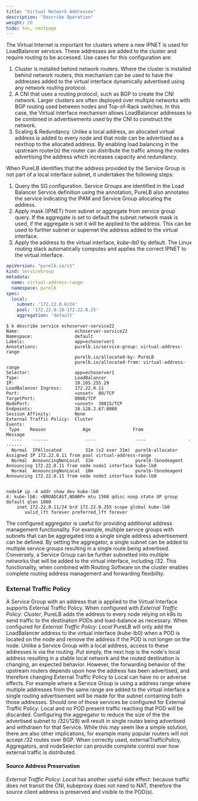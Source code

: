 ```yaml
---
title: "Virtual Network Addresses"
description: "Describe Operation"
weight: 20
hide: toc, nextpage
---
```


The Virtual Internet is important for clusters where a new IPNET is used for LoadBalancer services.  These addresses are added to the cluster and require routing to be accessed.  Use cases for this configuration are:

1. Cluster is installed behind network routers.  Where the cluster is installed behind network routers, this mechanism can be used to have the addresses added to the virtual interface dynamically advertised using any network routing protocol.
2. A CNI that uses a routing protocol, such as BGP to create the CNI network.  Larger clusters are often deployed over multiple networks with BGP routing used between nodes and Top-of-Rack switches.  In this case, the Virtual interface mechanism allows LoadBalancer addresses to be combined in advertisements used by the CNI to construct the network.
3.  Scaling & Redundancy.  Unlike a local address, an allocated virtual address is added to every node and that node can be advertised as a nexthop to the allocated address.  By enabling load balancing in the upstream router(s) the router can distribute the traffic among the nodes advertising the address which increases capacity and redundancy.

When PureLB identifies that the address provided by the Service Group is not part of a local interface subnet, it undertakes the following steps:

1. Query the SG configuration.  Service Groups are identified in the Load Balancer Service definition using the annotation, PureLB also annotates the service indicating the IPAM and Service Group allocating the address.
2. Apply mask (IPNET) from subnet or aggregate from service group query.  If the aggregate is set to default the subnet network mask is used, if the aggregate is set it will be applied to the address.  This can be used to further subnet or supernet the address added to the virtual interface.
3.  Apply the address to the virtual interface, _kube-lb0_ by default.  The Linux routing stack automatically computes and applies the correct IPNET to the virtual interface.


```yaml
apiVersion: "purelb.io/v1"
kind: ServiceGroup
metadata:
  name: virtual-address-range
  namespace: purelb 
spec:
  local:
    subnet: '172.22.0.0/24'
    pool: '172.22.0.10-172.22.0.25'
    aggregation: 'default'
```
```plaintext
$ k describe service echoserver-service22
Name:                     echoserver-service22
Namespace:                default
Labels:                   app=echoserver1
Annotations:              purelb.io/service-group: virtual-address-range
                          purelb.io/allocated-by: PureLB
                          purelb.io/allocated-from: virtual-address-range
Selector:                 app=echoserver1
Type:                     LoadBalancer
IP:                       10.105.255.29
LoadBalancer Ingress:     172.22.0.11
Port:                     <unset>  80/TCP
TargetPort:               8080/TCP
NodePort:                 <unset>  30815/TCP
Endpoints:                10.128.2.67:8080
Session Affinity:         None
External Traffic Policy:  Cluster
Events:
 Type    Reason              Age                From                Message
  ----    ------              ----               ----                -------
  Normal  IPAllocated         31m (x2 over 31m)  purelb-allocator    Assigned IP 172.22.0.11 from pool virtual-address-range
  Normal  AnnouncingNonLocal  31m                purelb-lbnodeagent  Announcing 172.22.0.11 from node node1 interface kube-lb0
  Normal  AnnouncingNonLocal  10m                purelb-lbnodeagent  Announcing 172.22.0.11 from node node3 interface kube-lb0


node1# ip -4 addr show dev kube-lb0 
4: kube-lb0: <BROADCAST,NOARP> mtu 1500 qdisc noop state UP group default qlen 1000
    inet 172.22.0.11/24 brd 172.22.0.255 scope global kube-lb0
       valid_lft forever preferred_lft forever
```

The configured aggregator is useful for providing additional address management functionality.  For example, multiple service groups with subnets that can be aggregated into a single single address advertisement can be defined.  By setting the aggregator, a single subnet can be added to multiple service groups resulting in a single route being advertised.  Conversely, a Service Group can be further subnetted into multiple networks that will be added to the virtual interface, including /32.   This functionality, when combined with Routing Software on the cluster enables complete routing address management and forwarding flexibility.


### External Traffic Policy
A Service Group with an address that is applied to the Virtual Interface supports External Traffic Policy.  When configured with _External Traffic Policy: Cluster_, PureLB adds the address to every node relying on k8s to send traffic to the destination PODs and load-balance as necessary. When configured for _External Traffic Policy: Local_  PureLB will only add the LoadBalancer address to the virtual interface (kube-lb0) when a POD is located on the node and remove the address if the POD is not longer on the node.  Unlike a Service Group with a local address, access to these addresses is via the routing.  Put simply, the next hop is the node's local address resulting in a stable local network and the routed destination is changing, an expected behavior.  However, the forwarding behavior of the upstream routers depends upon how the address has been advertised, and therefore changing External Traffic Policy to Local can have no or adverse effects.  For example where a Service Group is using a address range where multiple addresses from the same range are added to the virtual interface a single routing advertisement will be made for the subnet containing both those addresses.  Should one of those services be configured for External Traffic Policy: Local and no POD present traffic reaching that POD will be discarded.  Configuring the aggregator to reduce the size of the the advertised subnet to /32(/128) will result in single routes being advertised and withdrawn for that Service.  While this may seem like a simple solution, there are also other implications, for example many popular routers will not accept /32 routes over BGP.  When correctly used, externalTrafficPolicy, Aggregators, and nodeSelector can provide complete control over how external traffic is distributed.

#### Source Address Preservation
_External Traffic Policy: Local_ has another useful side effect: because traffic does not transit the CNI, kubeproxy does not need to NAT, therefore the source client address is preserved and visible to the POD(s).  
